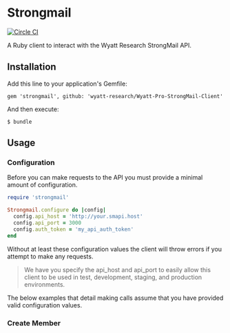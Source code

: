 # Strongmail

[![Circle CI](https://circleci.com/gh/wyatt-research/Wyatt-Pro-StrongMail-Client.png?style=badge&circle-token=8d5e9b8f014067cc9dbc5f9c770f50b79044e126)](https://circleci.com/gh/wyatt-research/Wyatt-Pro-StrongMail-Client)

A Ruby client to interact with the Wyatt Research StrongMail API.

## Installation

Add this line to your application's Gemfile:

    gem 'strongmail', github: 'wyatt-research/Wyatt-Pro-StrongMail-Client'

And then execute:

    $ bundle

## Usage

### Configuration

Before you can make requests to the API you must provide a minimal amount of configuration.

```ruby
require 'strongmail'

Strongmail.configure do |config|
  config.api_host = 'http://your.smapi.host'
  config.api_port = 3000
  config.auth_token = 'my_api_auth_token'
end
```

Without at least these configuration values the client will throw errors if you attempt to make any requests.

> We have you specify the api_host and api_port to easily allow this client to be used in test, development, staging, and production environments.

The below examples that detail making calls assume that you have provided valid configuration values.

### Create Member
